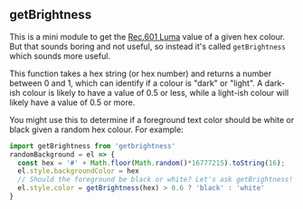 ## getBrightness

This is a mini module to get the [Rec.601 Luma][wiki] value of a given hex
colour. But that sounds boring and not useful, so instead it's called
`getBrightness` which sounds more useful.

This function takes a hex string (or hex number) and returns a number between 0
and 1, which can identify if a colour is "dark" or "light". A dark-ish colour
is likely to have a value of 0.5 or less, while a light-ish colour will likely
have a value of 0.5 or more.

You might use this to determine if a foreground text color should be white or
black given a random hex colour. For example:

```js
import getBrightness from 'getbrightness'
randomBackground = el => {
  const hex = '#' + Math.floor(Math.random()*16777215).toString(16);
  el.style.backgroundColor = hex
  // Should the foreground be black or white? Let's ask getBrightness!
  el.style.color = getBrightness(hex) > 0.6 ? 'black' : 'white'
}
```


[wiki]: https://en.wikipedia.org/wiki/Luma_(video)#Rec._601_luma_versus_Rec._709_luma_coefficients
